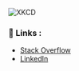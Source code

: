 ![XKCD](https://www.gilesorr.com/vim/vimjourney/vimages/real_programmers.png)

### 🔗 Links :
- [Stack Overflow](https://stackoverflow.com/users/9057499/arnaud-peralta)
- [LinkedIn](https://www.linkedin.com/in/arnaud-peralta-0b5625154/)
